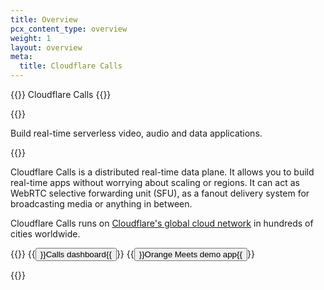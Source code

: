 ```yaml
---
title: Overview
pcx_content_type: overview
weight: 1
layout: overview
meta:
  title: Cloudflare Calls
---
```


{{<heading-pill style="beta">}} Cloudflare Calls {{</heading-pill>}}

{{<description>}}

Build real-time serverless video, audio and data applications.

{{</description>}}

Cloudflare Calls is a distributed real-time data plane. It allows you to build real-time apps without worrying about scaling or regions. It can act as WebRTC selective forwarding unit (SFU),  as a fanout delivery system for broadcasting media or anything in between.

Cloudflare Calls runs on [Cloudflare's global cloud network](https://www.cloudflare.com/network/) in hundreds of cities worldwide.

{{<button-group>}}
{{<button type="primary" href="https://dash.cloudflare.com/?to=/:account/calls">}}Calls dashboard{{</button>}}
{{<button type="secondary" href="https://github.com/cloudflare/orange">}}Orange Meets demo app{{</button>}}

{{</button-group>}}